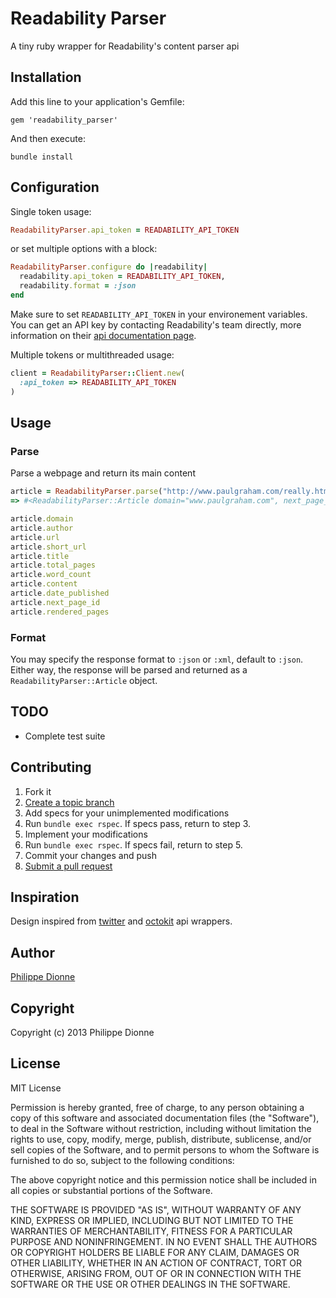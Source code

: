 # Readability Parser
A tiny ruby wrapper for Readability's content parser api

## Installation
Add this line to your application's Gemfile:

    gem 'readability_parser'

And then execute:

    bundle install

## Configuration
Single token usage:
```ruby
ReadabilityParser.api_token = READABILITY_API_TOKEN
```

or set multiple options with a block:
```ruby
ReadabilityParser.configure do |readability|
  readability.api_token = READABILITY_API_TOKEN,
  readability.format = :json
end
```

Make sure to set `READABILITY_API_TOKEN` in your environement variables. You can get an API key by contacting Readability's team directly, more information on their [api documentation page](https://www.readability.com/developers/api).

Multiple tokens or multithreaded usage:
```ruby
client = ReadabilityParser::Client.new(
  :api_token => READABILITY_API_TOKEN
)
```

## Usage

### Parse
Parse a webpage and return its main content
```ruby
article = ReadabilityParser.parse("http://www.paulgraham.com/really.html")
=> #<ReadabilityParser::Article domain="www.paulgraham.com", next_page_id=nil, url="http://www.paulgraham.com/really.html", short_url="http://rdd.me/vki6sx0x", author=nil, excerpt="Want to start a startup? Get funded by Y Combinator . October 2009 (This essay is derived from a talk at the 2009 Startup School.) I wasn't sure what to talk about at Startup School, so I decided to...", direction="ltr", word_count=4982, total_pages=0, content="<div><td width="455"><img src="http://ep.yimg.com/ca/I/paulgraham_2135_250213" width="243" border="0" hspace="0" vspace="0" alt="What Startups Are Really Like"> ...", date_published=nil, dek=nil, lead_image_url=nil, title="What Startups Are Really Like", rendered_pages=1>

article.domain
article.author
article.url
article.short_url
article.title
article.total_pages
article.word_count
article.content
article.date_published
article.next_page_id
article.rendered_pages
```
### Format
You may specify the response format to `:json` or `:xml`, default to `:json`. Either way, the response will be parsed and returned as a `ReadabilityParser::Article` object.

## TODO
- Complete test suite

## Contributing

1. Fork it
2. [Create a topic branch](http://learn.github.com/p/branching.html)
3. Add specs for your unimplemented modifications
4. Run `bundle exec rspec`. If specs pass, return to step 3.
5. Implement your modifications
6. Run `bundle exec rspec`. If specs fail, return to step 5.
7. Commit your changes and push
8. [Submit a pull request](http://help.github.com/send-pull-requests/)

## Inspiration
Design inspired from [twitter](https://github.com/sferik/twitter) and [octokit](https://github.com/pengwynn/octokit) api wrappers.

## Author
[Philippe Dionne](http://www.phildionne.com)

## Copyright
Copyright (c) 2013 Philippe Dionne

## License
MIT License

Permission is hereby granted, free of charge, to any person obtaining a copy of this software and associated documentation files (the "Software"), to deal in the Software without restriction, including without limitation the rights to use, copy, modify, merge, publish, distribute, sublicense, and/or sell copies of the Software, and to permit persons to whom the Software is furnished to do so, subject to the following conditions:

The above copyright notice and this permission notice shall be included in all copies or substantial portions of the Software.

THE SOFTWARE IS PROVIDED "AS IS", WITHOUT WARRANTY OF ANY KIND, EXPRESS OR IMPLIED, INCLUDING BUT NOT LIMITED TO THE WARRANTIES OF MERCHANTABILITY, FITNESS FOR A PARTICULAR PURPOSE AND NONINFRINGEMENT. IN NO EVENT SHALL THE AUTHORS OR COPYRIGHT HOLDERS BE LIABLE FOR ANY CLAIM, DAMAGES OR OTHER LIABILITY, WHETHER IN AN ACTION OF CONTRACT, TORT OR OTHERWISE, ARISING FROM, OUT OF OR IN CONNECTION WITH THE SOFTWARE OR THE USE OR OTHER DEALINGS IN THE SOFTWARE.
